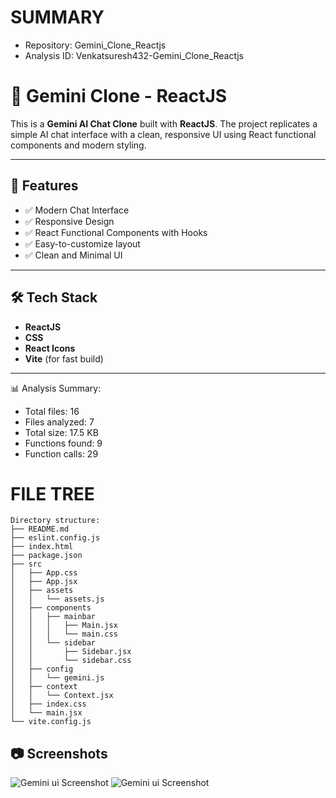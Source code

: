 # SUMMARY
- Repository: Gemini_Clone_Reactjs
- Analysis ID: Venkatsuresh432-Gemini_Clone_Reactjs


# 🚀 Gemini Clone - ReactJS

This is a **Gemini AI Chat Clone** built with **ReactJS**. The project replicates a simple AI chat interface with a clean, responsive UI using React functional components and modern styling.

---

## 📌 Features

- ✅ Modern Chat Interface
- ✅ Responsive Design
- ✅ React Functional Components with Hooks
- ✅ Easy-to-customize layout
- ✅ Clean and Minimal UI

---

## 🛠️ Tech Stack

- **ReactJS**
- **CSS**
- **React Icons**
- **Vite** (for fast build)

---
📊 Analysis Summary:
- Total files: 16
- Files analyzed: 7
- Total size: 17.5 KB
- Functions found: 9
- Function calls: 29


# FILE TREE
    
    Directory structure:
    ├── README.md
    ├── eslint.config.js
    ├── index.html
    ├── package.json
    ├── src
    │   ├── App.css
    │   ├── App.jsx
    │   ├── assets
    │   │   └── assets.js
    │   ├── components
    │   │   ├── mainbar
    │   │   │   ├── Main.jsx
    │   │   │   └── main.css
    │   │   └── sidebar
    │   │       ├── Sidebar.jsx
    │   │       └── sidebar.css
    │   ├── config
    │   │   └── gemini.js
    │   ├── context
    │   │   └── Context.jsx
    │   ├── index.css
    │   └── main.jsx
    └── vite.config.js


## 📷 Screenshots

![Gemini ui Screenshot](/screenshot(267).png)
![Gemini ui Screenshot](/screenshot(268).png)
